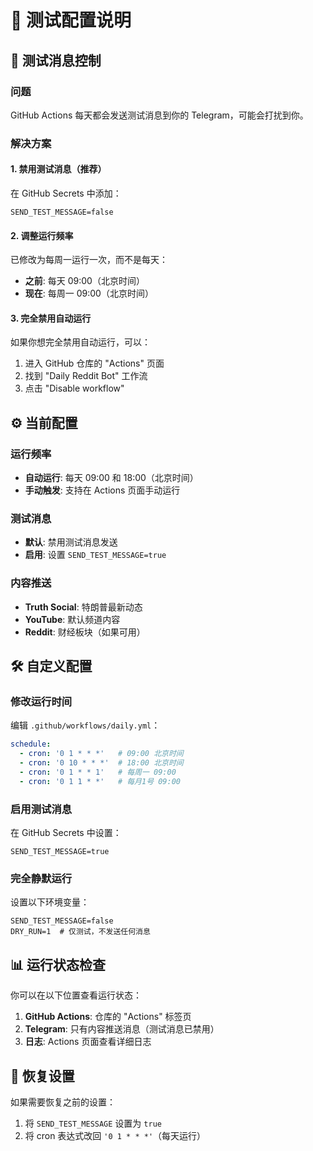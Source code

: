 # 🔧 测试配置说明

## 📱 测试消息控制

### 问题
GitHub Actions 每天都会发送测试消息到你的 Telegram，可能会打扰到你。

### 解决方案

#### 1. 禁用测试消息（推荐）
在 GitHub Secrets 中添加：
```
SEND_TEST_MESSAGE=false
```

#### 2. 调整运行频率
已修改为每周一运行一次，而不是每天：
- **之前**: 每天 09:00（北京时间）
- **现在**: 每周一 09:00（北京时间）

#### 3. 完全禁用自动运行
如果你想完全禁用自动运行，可以：
1. 进入 GitHub 仓库的 "Actions" 页面
2. 找到 "Daily Reddit Bot" 工作流
3. 点击 "Disable workflow"

## ⚙️ 当前配置

### 运行频率
- **自动运行**: 每天 09:00 和 18:00（北京时间）
- **手动触发**: 支持在 Actions 页面手动运行

### 测试消息
- **默认**: 禁用测试消息发送
- **启用**: 设置 `SEND_TEST_MESSAGE=true`

### 内容推送
- **Truth Social**: 特朗普最新动态
- **YouTube**: 默认频道内容
- **Reddit**: 财经板块（如果可用）

## 🛠️ 自定义配置

### 修改运行时间
编辑 `.github/workflows/daily.yml`：
```yaml
schedule:
  - cron: '0 1 * * *'   # 09:00 北京时间
  - cron: '0 10 * * *'  # 18:00 北京时间
  - cron: '0 1 * * 1'   # 每周一 09:00
  - cron: '0 1 1 * *'   # 每月1号 09:00
```

### 启用测试消息
在 GitHub Secrets 中设置：
```
SEND_TEST_MESSAGE=true
```

### 完全静默运行
设置以下环境变量：
```
SEND_TEST_MESSAGE=false
DRY_RUN=1  # 仅测试，不发送任何消息
```

## 📊 运行状态检查

你可以在以下位置查看运行状态：
1. **GitHub Actions**: 仓库的 "Actions" 标签页
2. **Telegram**: 只有内容推送消息（测试消息已禁用）
3. **日志**: Actions 页面查看详细日志

## 🔄 恢复设置

如果需要恢复之前的设置：
1. 将 `SEND_TEST_MESSAGE` 设置为 `true`
2. 将 cron 表达式改回 `'0 1 * * *'`（每天运行）
